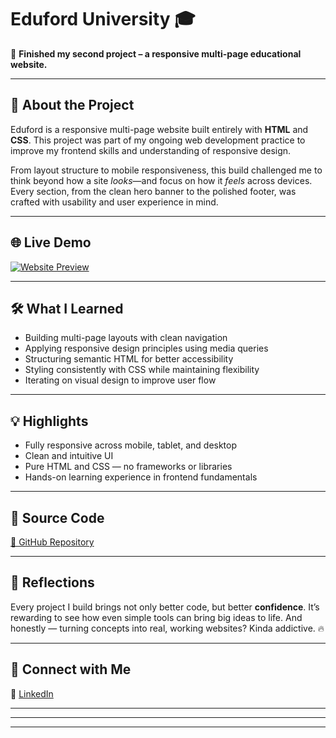 # Eduford University 🎓

🎯 **Finished my second project – a responsive multi-page educational website.**

---

## 🚀 About the Project

Eduford is a responsive multi-page website built entirely with **HTML** and **CSS**. This project was part of my ongoing web development practice to improve my frontend skills and understanding of responsive design.

From layout structure to mobile responsiveness, this build challenged me to think beyond how a site *looks*—and focus on how it *feels* across devices. Every section, from the clean hero banner to the polished footer, was crafted with usability and user experience in mind.

---

## 🌐 Live Demo

[![Website Preview](assets/images/eduford.png
)](https://nufail-01.github.io/eduford-university-project/)

---

## 🛠 What I Learned

- Building multi-page layouts with clean navigation
- Applying responsive design principles using media queries
- Structuring semantic HTML for better accessibility
- Styling consistently with CSS while maintaining flexibility
- Iterating on visual design to improve user flow

---

## 💡 Highlights

-  Fully responsive across mobile, tablet, and desktop
-  Clean and intuitive UI
-  Pure HTML and CSS — no frameworks or libraries
-  Hands-on learning experience in frontend fundamentals

---

## 📂 Source Code

[🔗 GitHub Repository](https://github.com/nufail-01/Eduford-University)

---

## 🧠 Reflections

Every project I build brings not only better code, but better **confidence**. It’s rewarding to see how even simple tools can bring big ideas to life. And honestly — turning concepts into real, working websites? Kinda addictive. 🔥

---

## 🤝 Connect with Me

🔗 [LinkedIn](https://www.linkedin.com/in/nufailshaikh/) 

---
---
---
